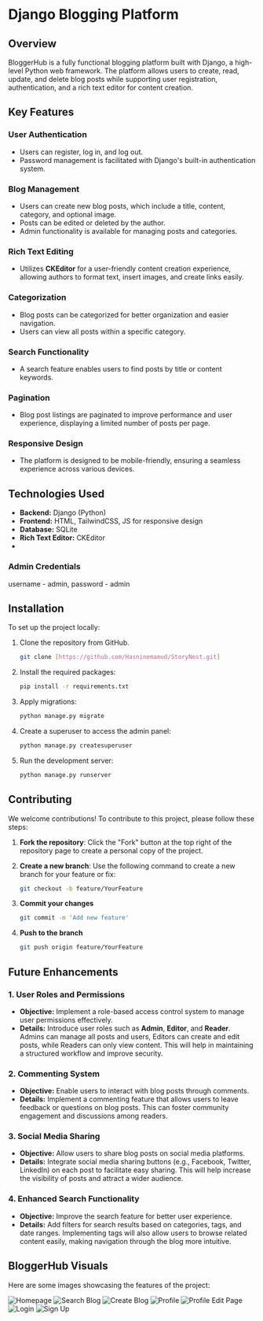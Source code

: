 # Django Blogging Platform

## Overview
BloggerHub is a fully functional blogging platform built with Django, a high-level Python web framework. The platform allows users to create, read, update, and delete blog posts while supporting user registration, authentication, and a rich text editor for content creation.

## Key Features

### User Authentication
- Users can register, log in, and log out.
- Password management is facilitated with Django's built-in authentication system.

### Blog Management
- Users can create new blog posts, which include a title, content, category, and optional image.
- Posts can be edited or deleted by the author.
- Admin functionality is available for managing posts and categories.

### Rich Text Editing
- Utilizes **CKEditor** for a user-friendly content creation experience, allowing authors to format text, insert images, and create links easily.

### Categorization
- Blog posts can be categorized for better organization and easier navigation.
- Users can view all posts within a specific category.

### Search Functionality
- A search feature enables users to find posts by title or content keywords.

### Pagination
- Blog post listings are paginated to improve performance and user experience, displaying a limited number of posts per page.

### Responsive Design
- The platform is designed to be mobile-friendly, ensuring a seamless experience across various devices.

## Technologies Used
- **Backend:** Django (Python)
- **Frontend:** HTML, TailwindCSS, JS for responsive design
- **Database:** SQLite 
- **Rich Text Editor:** CKEditor
- 
### Admin Credentials 
username - admin, password - admin

## Installation
To set up the project locally:

1. Clone the repository from GitHub.
   ```bash
   git clone [https://github.com/Hasninemamud/StoryNest.git]
2. Install the required packages:
   ```bash
   pip install -r requirements.txt
3. Apply migrations:
   ```bash
   python manage.py migrate
4. Create a superuser to access the admin panel:
   ```bash
   python manage.py createsuperuser
5. Run the development server:
   ```bash
   python manage.py runserver

## Contributing

We welcome contributions! To contribute to this project, please follow these steps:

1. **Fork the repository**:
   Click the "Fork" button at the top right of the repository page to create a personal copy of the project.

2. **Create a new branch**:
   Use the following command to create a new branch for your feature or fix:
   ```bash
   git checkout -b feature/YourFeature
3. **Commit your changes**
   ```bash
   git commit -m 'Add new feature'
4. **Push to the branch**
   ```bash
   git push origin feature/YourFeature
   
## Future Enhancements

### 1. User Roles and Permissions
- **Objective:** Implement a role-based access control system to manage user permissions effectively.
- **Details:** Introduce user roles such as **Admin**, **Editor**, and **Reader**. Admins can manage all posts and users, Editors can create and edit posts, while Readers can only view content. This will help in maintaining a structured workflow and improve security.

### 2. Commenting System
- **Objective:** Enable users to interact with blog posts through comments.
- **Details:** Implement a commenting feature that allows users to leave feedback or questions on blog posts. This can foster community engagement and discussions among readers.

### 3. Social Media Sharing
- **Objective:** Allow users to share blog posts on social media platforms.
- **Details:** Integrate social media sharing buttons (e.g., Facebook, Twitter, LinkedIn) on each post to facilitate easy sharing. This will help increase the visibility of posts and attract a wider audience.

### 4. Enhanced Search Functionality
- **Objective:** Improve the search feature for better user experience.
- **Details:** Add filters for search results based on categories, tags, and date ranges. Implementing tags will also allow users to browse related content easily, making navigation through the blog more intuitive.

## BloggerHub Visuals
Here are some images showcasing the features of the project:

![Homepage](photo/127.0.0.1_8000_home.png)
![Search Blog](photo/127.0.0.1_8000_search.png)
![Create Blog](photo/127.0.0.1_8000_create_post_.png)
![Profile](photo/127.0.0.1_8000_profile.png)
![Profile Edit Page](photo/127.0.0.1_8000_profile_user_2_.png)
![Login](photo/127.0.0.1_8000_login_.png)
![Sign Up](photo/127.0.0.1_8000_register_.png)






